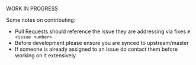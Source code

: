 WORK IN PROGRESS

Some notes on contributing:

* Pull Requests should reference the issue they are addressing via fixes `#<issue number>`
* Before development please ensure you are synced to upstream/master
* If someone is already assigned to an issue do contact them before working on it extensively

